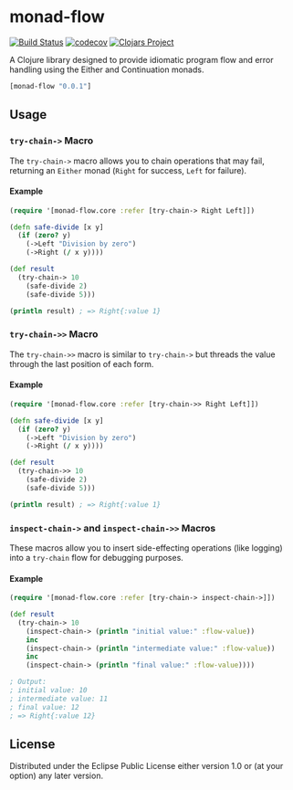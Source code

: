 # monad-flow
[![Build Status](https://travis-ci.org/ichramm/monad-flow.svg?branch=master)](https://travis-ci.org/ichramm/monad-flow)
[![codecov](https://codecov.io/gh/ichramm/monad-flow/branch/master/graph/badge.svg)](https://codecov.io/gh/ichramm/monad-flow)
[![Clojars Project](https://img.shields.io/clojars/v/monad-flow.svg)](https://clojars.org/monad-flow)

A Clojure library designed to provide idiomatic program flow and error handling using the Either and Continuation monads.

```clj
[monad-flow "0.0.1"]
```

## Usage

### `try-chain->` Macro

The `try-chain->` macro allows you to chain operations that may fail, returning an `Either` monad (`Right` for success, `Left` for failure).

#### Example

```clj
(require '[monad-flow.core :refer [try-chain-> Right Left]])

(defn safe-divide [x y]
  (if (zero? y)
    (->Left "Division by zero")
    (->Right (/ x y))))

(def result
  (try-chain-> 10
    (safe-divide 2)
    (safe-divide 5)))

(println result) ; => Right{:value 1}
```

### `try-chain->>` Macro

The `try-chain->>` macro is similar to `try-chain->` but threads the value through the last position of each form.

#### Example

```clj
(require '[monad-flow.core :refer [try-chain->> Right Left]])

(defn safe-divide [x y]
  (if (zero? y)
    (->Left "Division by zero")
    (->Right (/ x y))))

(def result
  (try-chain->> 10
    (safe-divide 2)
    (safe-divide 5)))

(println result) ; => Right{:value 1}
```

### `inspect-chain->` and `inspect-chain->>` Macros

These macros allow you to insert side-effecting operations (like logging) into a `try-chain` flow for debugging purposes.

#### Example

```clj
(require '[monad-flow.core :refer [try-chain-> inspect-chain->]])

(def result
  (try-chain-> 10
    (inspect-chain-> (println "initial value:" :flow-value))
    inc
    (inspect-chain-> (println "intermediate value:" :flow-value))
    inc
    (inspect-chain-> (println "final value:" :flow-value))))

; Output:
; initial value: 10
; intermediate value: 11
; final value: 12
; => Right{:value 12}
```

## License

Distributed under the Eclipse Public License either version 1.0 or (at your option) any later version.
